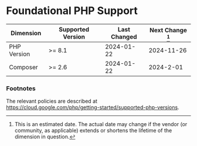 # Foundational PHP Support

| Dimension   | Supported Version | Last Changed | Next Change [^next-change] |
|-------------|-------------------|--------------|----------------------------|
| PHP Version | >= 8.1            | 2024-01-22   | 2024-11-26                 |
| Composer    | >= 2.6            | 2024-01-22   | 2024-2-01                 |

[^next-change]: This is an estimated date. The actual date may change if the
vendor (or community, as applicable) extends or shortens the lifetime of the
dimension in question.

### Footnotes

The relevant policies are described at https://cloud.google.com/php/getting-started/supported-php-versions.
